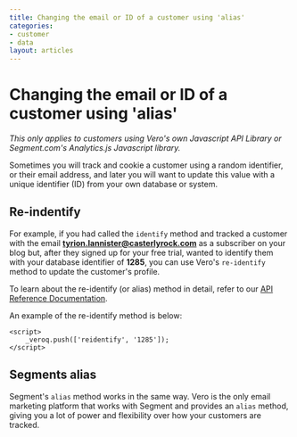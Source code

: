 ```yaml
---
title: Changing the email or ID of a customer using 'alias'
categories:
- customer
- data
layout: articles
---
```


# Changing the email or ID of a customer using 'alias'

*This only applies to customers using Vero's own Javascript API Library or Segment.com's Analytics.js Javascript library.*

Sometimes you will track and cookie a customer using a random identifier, or their email address, and later you will want to update this value with a unique identifier (ID) from your own database or system.

## Re-indentify

For example, if you had called the `identify` method and tracked a customer with the email **tyrion.lannister@casterlyrock.com** as a subscriber on your blog but, after they signed up for your free trial, wanted to identify them with your database identifier of **1285**, you can use Vero's `re-identify` method to update the customer's profile.

To learn about the re-identify (or alias) method in detail, refer to our 
[API Reference Documentation](http://www.getvero.com/api).

An example of the re-identify method is below:

    <script>
        _veroq.push(['reidentify', '1285']);
    </script>

## Segments alias
Segment's `alias` method works in the same way. Vero is the only email marketing platform that works with Segment and provides an `alias` method, giving you a lot of power and flexibility over how your customers are tracked.